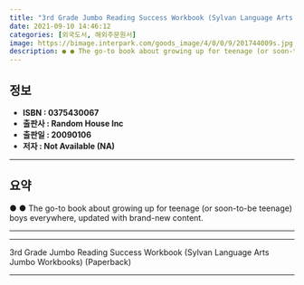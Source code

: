 ```yaml
---
title: "3rd Grade Jumbo Reading Success Workbook (Sylvan Language Arts Jumbo Workbooks) (Paperback)"
date: 2021-09-10 14:46:12
categories: [외국도서, 해외주문원서]
image: https://bimage.interpark.com/goods_image/4/0/0/9/201744009s.jpg
description: ● ● The go-to book about growing up for teenage (or soon-to-be teenage) boys everywhere, updated with brand-new content.
---
```


## **정보**

- **ISBN : 0375430067**
- **출판사 : Random House Inc**
- **출판일 : 20090106**
- **저자 : Not Available (NA)**

------



## **요약**

●  ●  The go-to book about growing up for teenage (or soon-to-be teenage) boys everywhere, updated with brand-new content.

------



------


3rd Grade Jumbo Reading Success Workbook (Sylvan Language Arts Jumbo Workbooks) (Paperback) 

------


